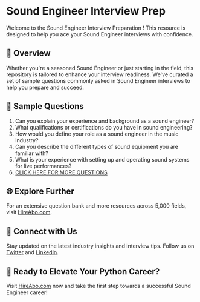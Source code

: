 # Sound Engineer Interview Prep

Welcome to the Sound Engineer Interview Preparation ! This resource is designed to help you ace your Sound Engineer interviews with confidence.

## 🚀 Overview

Whether you're a seasoned Sound Engineer or just starting in the field, this repository is tailored to enhance your interview readiness. We've curated a set of sample questions commonly asked in Sound Engineer interviews to help you prepare and succeed.

## 📝 Sample Questions

1. Can you explain your experience and background as a sound engineer?
2. What qualifications or certifications do you have in sound engineering?
3. How would you define your role as a sound engineer in the music industry?
4. Can you describe the different types of sound equipment you are familiar with?
5. What is your experience with setting up and operating sound systems for live performances?
6. [CLICK HERE FOR MORE QUESTIONS](https://hireabo.com/job/16_1_14/Sound%20Engineer)

## 🌐 Explore Further

For an extensive question bank and more resources across 5,000 fields, visit [HireAbo.com](https://www.hireabo.com).

## 📱 Connect with Us

Stay updated on the latest industry insights and interview tips. Follow us on [Twitter](https://twitter.com/hireabo) and [LinkedIn](https://www.linkedin.com/in/hire-abo-3609972a8/).

## 🚀 Ready to Elevate Your Python Career?

Visit [HireAbo.com](https://www.hireabo.com) now and take the first step towards a successful Sound Engineer career!